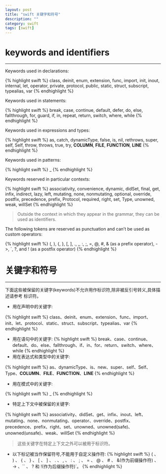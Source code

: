 ```yaml
---
layout: post
title: "swift 关键字和符号"
description: ""
category: swift
tags: [swift]
---
```



# keywords and identifiers
---

Keywords used in declarations: 

{% highlight swift %}
class, deinit, enum, extension, func, import, init, inout, internal, let, operator, private, protocol, public, static, struct, subscript, typealias, var
{% endhighlight %}

Keywords used in statements: 

{% highlight swift %}
break, case, continue, default, defer, do, else, fallthrough, for, guard, if, in, repeat, return, switch, where, while
{% endhighlight %}

Keywords used in expressions and types:

{% highlight swift %}
as, catch, dynamicType, false, is, nil, rethrows, super, self, Self, throw, throws, true, try, __COLUMN__, __FILE__, __FUNCTION__, __LINE__
{% endhighlight %}

Keywords used in patterns: 

{% highlight swift %}
_
{% endhighlight %}

Keywords reserved in particular contexts:

{% highlight swift %}
associativity, convenience, dynamic, didSet, final, get, infix, indirect, lazy, left, mutating, none, nonmutating, optional, override, postfix, precedence, prefix, Protocol, required, right, set, Type, unowned, weak, willSet
{% endhighlight %}

> Outside the context in which they appear in the grammar, they can be used as identifiers.

The following tokens are reserved as punctuation and can’t be used as custom operators: 

{% highlight swift %}
(, ), {, }, [, ], ., ,, :, ;, =, @, #, & (as a prefix operator), ->, `, ?, and ! (as a postfix operator)
{% endhighlight %}

# 关键字和符号
---

下面这些被保留的关键字(keywords)不允许用作标识符,除非被反引号转义,具体描述请参考 标识符。

* 用在声明中的关键字: 

{% highlight swift %}
class、deinit、enum、extension、func、import、init、let、protocol、static、struct、subscript、typealias、var
{% endhighlight %}


* 用在语句中的关键字:
{% highlight swift %}
break、case、continue、default、do、else、fallthrough、if、in、for、return、switch、where、while
{% endhighlight %}
* 用在表达式和类型中的关键字:

{% highlight swift %}
as、dynamicType、is、new、super、self、Self、Type、__COLUMN__、__FILE__、__FUNCTION__、__LINE__
{% endhighlight %}

* 用在模式中的关键字:

{% highlight swift %}
_
{% endhighlight %}

* 特定上下文中被保留的关键字: 

{% highlight swift %}
associativity、didSet、get、infix、inout、left、mutating、none、nonmutating、operator、override、postfix、precedence、prefix、right、set、unowned、unowned(safe)、unowned(unsafe)、weak、willSet
{% endhighlight %}

> 这些关键字在特定上下文之外可以被用于标识符。

* 以下标记被当作保留符号,不能用于自定义操作符:
{% highlight swift %}
 ( 、 ) 、 { 、 } 、 [ 、 ] 、 . 、 , 、 : 、 ; 、 = 、 @ 、 # 、 &(作为前缀操作符) 、 -> 、`` 、 ? 和 !(作为后缀操作符)`。
{% endhighlight %}

